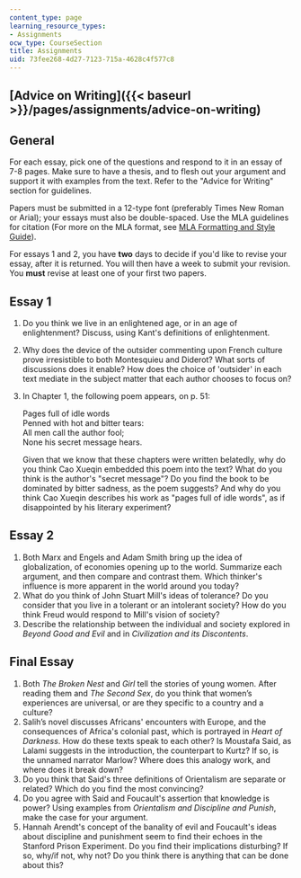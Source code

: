 ```yaml
---
content_type: page
learning_resource_types:
- Assignments
ocw_type: CourseSection
title: Assignments
uid: 73fee268-4d27-7123-715a-4628c4f577c8
---
```


[Advice on Writing]({{< baseurl >}}/pages/assignments/advice-on-writing)
------------------------------------------------------------------------

General
-------

For each essay, pick one of the questions and respond to it in an essay of 7-8 pages. Make sure to have a thesis, and to flesh out your argument and support it with examples from the text. Refer to the "Advice for Writing" section for guidelines.

Papers must be submitted in a 12-type font (preferably Times New Roman or Arial); your essays must also be double-spaced. Use the MLA guidelines for citation (For more on the MLA format, see [MLA Formatting and Style Guide](http://owl.english.purdue.edu/owl/resource/747/01/)).

For essays 1 and 2, you have **two** days to decide if you'd like to revise your essay, after it is returned. You will then have a week to submit your revision. You **must** revise at least one of your first two papers.

Essay 1
-------

1.  Do you think we live in an enlightened age, or in an age of enlightenment? Discuss, using Kant's definitions of enlightenment.
2.  Why does the device of the outsider commenting upon French culture prove irresistible to both Montesquieu and Diderot? What sorts of discussions does it enable? How does the choice of 'outsider' in each text mediate in the subject matter that each author chooses to focus on?
3.  In Chapter 1, the following poem appears, on p. 51:
    
    Pages full of idle words  
    Penned with hot and bitter tears:  
    All men call the author fool;  
    None his secret message hears.
    
    Given that we know that these chapters were written belatedly, why do you think Cao Xueqin embedded this poem into the text? What do you think is the author's "secret message"? Do you find the book to be dominated by bitter sadness, as the poem suggests? And why do you think Cao Xueqin describes his work as "pages full of idle words", as if disappointed by his literary experiment?
    

Essay 2
-------

1.  Both Marx and Engels and Adam Smith bring up the idea of globalization, of economies opening up to the world. Summarize each argument, and then compare and contrast them. Which thinker's influence is more apparent in the world around you today?
2.  What do you think of John Stuart Mill's ideas of tolerance? Do you consider that you live in a tolerant or an intolerant society? How do you think Freud would respond to Mill's vision of society?
3.  Describe the relationship between the individual and society explored in _Beyond Good and Evil_ and in _Civilization and its Discontents_.

Final Essay
-----------

1.  Both _The Broken Nest_ and _Girl_ tell the stories of young women. After reading them and _The Second Sex_, do you think that women’s experiences are universal, or are they specific to a country and a culture?
2.  Salih’s novel discusses Africans' encounters with Europe, and the consequences of Africa's colonial past, which is portrayed in _Heart of Darkness_. How do these texts speak to each other? Is Moustafa Said, as Lalami suggests in the introduction, the counterpart to Kurtz? If so, is the unnamed narrator Marlow? Where does this analogy work, and where does it break down?
3.  Do you think that Said's three definitions of Orientalism are separate or related? Which do you find the most convincing?
4.  Do you agree with Said and Foucault's assertion that knowledge is power? Using examples from _Orientalism and Discipline and Punish_, make the case for your argument.
5.  Hannah Arendt's concept of the banality of evil and Foucault's ideas about discipline and punishment seem to find their echoes in the Stanford Prison Experiment. Do you find their implications disturbing? If so, why/if not, why not? Do you think there is anything that can be done about this?